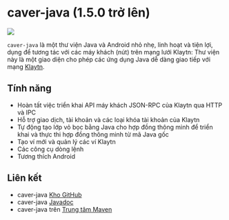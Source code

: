 # caver-java (1.5.0 trở lên)

![](/img/references/klaytnXcaver-java.png)

`caver-java` là một thư viện Java và Android nhỏ nhẹ, linh hoạt và tiện lợi, dụng để tương tác với các máy khách \(nút\) trên mạng lưới Klaytn: Thư viện này là một giao diện cho phép các ứng dụng Java dễ dàng giao tiếp với mạng [Klaytn](https://www.klaytn.com).

## Tính năng <a id="features"></a>

* Hoàn tất việc triển khai API máy khách JSON-RPC của Klaytn qua HTTP và IPC
* Hỗ trợ giao dịch, tài khoản và các loại khóa tài khoản của Klaytn
* Tự động tạo lớp vỏ bọc bằng Java cho hợp đồng thông minh để triển khai và thực thi hợp đồng thông minh từ mã Java gốc
* Tạo ví mới và quản lý các ví Klaytn
* Các công cụ dòng lệnh
* Tương thích Android

## Liên kết <a id="links"></a>

* caver-java [Kho GitHub](https://github.com/klaytn/caver-java)
* caver-java [Javadoc](https://javadoc.io/doc/com.klaytn.caver/core)
* caver-java trên [Trung tâm Maven](https://search.maven.org/artifact/com.klaytn.caver/core)

